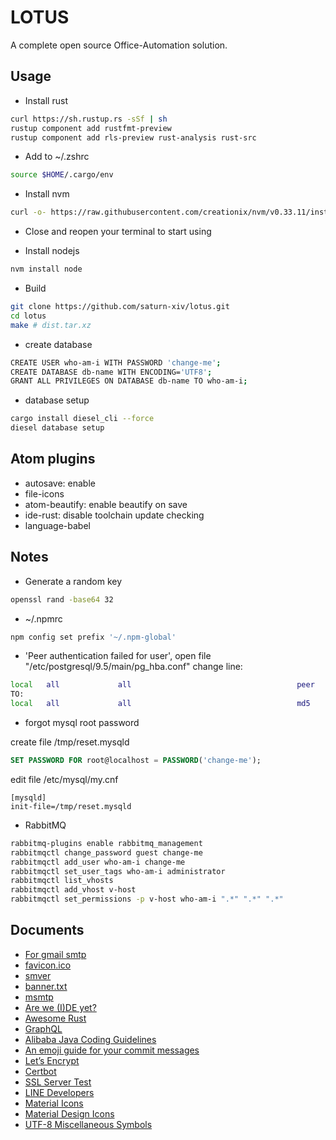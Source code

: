 # LOTUS

A complete open source Office-Automation solution.

## Usage

-   Install rust

```bash
curl https://sh.rustup.rs -sSf | sh
rustup component add rustfmt-preview
rustup component add rls-preview rust-analysis rust-src
```

-   Add to ~/.zshrc

```bash
source $HOME/.cargo/env
```

-   Install nvm

```bash
curl -o- https://raw.githubusercontent.com/creationix/nvm/v0.33.11/install.sh | zsh
```

-   Close and reopen your terminal to start using

-   Install nodejs

```bash
nvm install node
```

-   Build

```bash
git clone https://github.com/saturn-xiv/lotus.git
cd lotus
make # dist.tar.xz
```

-   create database

```bash
CREATE USER who-am-i WITH PASSWORD 'change-me';
CREATE DATABASE db-name WITH ENCODING='UTF8';
GRANT ALL PRIVILEGES ON DATABASE db-name TO who-am-i;
```

-   database setup

```bash
cargo install diesel_cli --force
diesel database setup
```

## Atom plugins

-   autosave: enable
-   file-icons
-   atom-beautify: enable beautify on save
-   ide-rust: disable toolchain update checking
-   language-babel

## Notes

-   Generate a random key

```bash
openssl rand -base64 32
```

-   ~/.npmrc

```bash
npm config set prefix '~/.npm-global'
```

-   'Peer authentication failed for user', open file "/etc/postgresql/9.5/main/pg_hba.conf" change line:

```bash
local   all             all                                     peer
TO:
local   all             all                                     md5
```

-   forgot mysql root password

create file  /tmp/reset.mysqld

```sql
SET PASSWORD FOR root@localhost = PASSWORD('change-me');
```

edit file /etc/mysql/my.cnf

```text
[mysqld]
init-file=/tmp/reset.mysqld
```

-   RabbitMQ

```bash
rabbitmq-plugins enable rabbitmq_management
rabbitmqctl change_password guest change-me
rabbitmqctl add_user who-am-i change-me
rabbitmqctl set_user_tags who-am-i administrator
rabbitmqctl list_vhosts
rabbitmqctl add_vhost v-host
rabbitmqctl set_permissions -p v-host who-am-i ".*" ".*" ".*"
```

## Documents

-   [For gmail smtp](http://stackoverflow.com/questions/20337040/gmail-smtp-debug-error-please-log-in-via-your-web-browser)
-   [favicon.ico](http://icoconvert.com/)
-   [smver](http://semver.org/)
-   [banner.txt](http://patorjk.com/software/taag/)
-   [msmtp](https://wiki.archlinux.org/index.php/msmtp)
-   [Are we (I)DE yet?](https://areweideyet.com/)
-   [Awesome Rust](https://github.com/rust-unofficial/awesome-rust)
-   [GraphQL](https://graphql.org/learn/)
-   [Alibaba Java Coding Guidelines](https://github.com/alibaba/p3c)
-   [An emoji guide for your commit messages](https://gitmoji.carloscuesta.me/)
-   [Let’s Encrypt](https://letsencrypt.org/)
-   [Certbot](https://certbot.eff.org/)
-   [SSL Server Test](https://www.ssllabs.com/ssltest/index.html)
-   [LINE Developers](https://developers.line.me/en/)
-   [Material Icons](https://material.io/tools/icons/?style=baseline)
-   [Material Design Icons](https://materialdesignicons.com/)
-   [UTF-8 Miscellaneous Symbols](https://www.w3schools.com/charsets/ref_utf_misc_symbols.asp)
